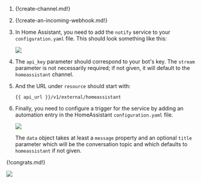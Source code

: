 1. {!create-channel.md!}

1. {!create-an-incoming-webhook.md!}

1. In Home Assistant, you need to add the `notify` service to your
    `configuration.yaml` file.  This should look something like this:

    ![](/static/images/integrations/homeassistant/001.png)

1. The `api_key` parameter should correspond to your bot's key. The `stream`
    parameter is not necessarily required; if not given, it will default to
    the `homeassistant` channel.

1. And the URL under `resource` should start with:

    `{{ api_url }}/v1/external/homeassistant`

1. Finally, you need to configure a trigger for the service by adding
    an automation entry in the HomeAssistant `configuration.yaml` file.

    ![](/static/images/integrations/homeassistant/002.png)

    The `data` object takes at least a `message` property and an optional
    `title` parameter which will be the conversation topic and which defaults
    to `homeassistant` if not given.

{!congrats.md!}

![](/static/images/integrations/homeassistant/003.png)
